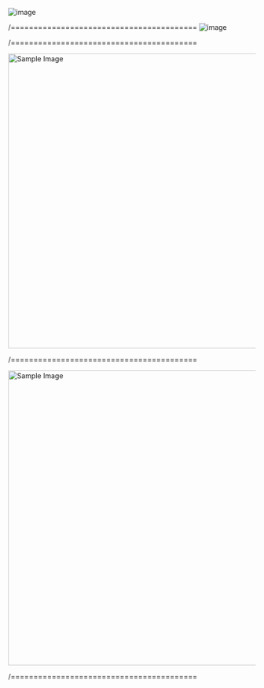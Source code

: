 
![image](https://github.com/user-attachments/assets/48ecb8be-e87a-45bb-858a-f37e32c163ad)

/=========================================
![image](https://github.com/user-attachments/assets/b744c183-c2b1-44e9-8ade-72b77ecacaf8)

/=========================================

<img src="https://github.com/user-attachments/assets/e731e0cb-c4d7-46a0-b62f-df73dde2f856" alt="Sample Image" height="600">

/=========================================

<img src="https://github.com/user-attachments/assets/574a1600-1e5a-481f-8b58-0850ff90919f" alt="Sample Image" height="600">

/=========================================

